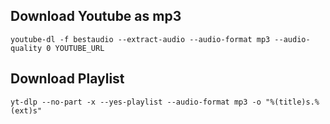 ## Download Youtube as mp3 

`youtube-dl -f bestaudio --extract-audio --audio-format mp3 --audio-quality 0 YOUTUBE_URL`

## Download Playlist

`yt-dlp --no-part -x --yes-playlist --audio-format mp3 -o "%(title)s.%(ext)s"`
